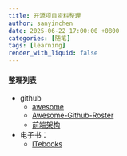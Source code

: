 ```yaml
---
title: 开源项目资料整理
author: sanyinchen
date: 2025-06-22 17:00:00 +0800
categories: [随笔]
tags: [learning]
render_with_liquid: false
---
```


#### 整理列表
+ github
  + [awesome](https://github.com/sindresorhus/awesome)
  + [Awesome-Github-Roster](https://yaoqs.github.io/Awesome-Github-Roster/)
  + [前端架构](https://github.com/HeroKince/Awesome-Architecture)
+ 电子书：
  + [ITebooks](https://github.com/LumenVestige/ITebooks)
